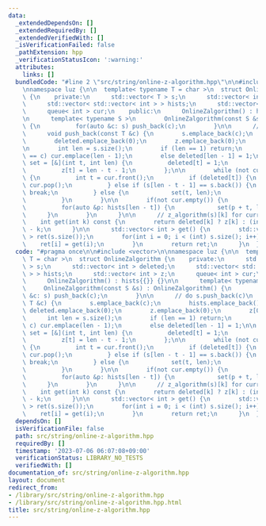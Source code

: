 ```yaml
---
data:
  _extendedDependsOn: []
  _extendedRequiredBy: []
  _extendedVerifiedWith: []
  _isVerificationFailed: false
  _pathExtension: hpp
  _verificationStatusIcon: ':warning:'
  attributes:
    links: []
  bundledCode: "#line 2 \"src/string/online-z-algorithm.hpp\"\n\n#include <vector>\n\
    \nnamespace luz {\n\n  template< typename T = char >\n  struct OnlineZalgorithm\
    \ {\n    private:\n      std::vector< T > s;\n      std::vector< int > deleted;\n\
    \      std::vector< std::vector< int > > hists;\n      std::vector< int > z;\n\
    \      queue< int > cur;\n    public:\n      OnlineZalgorithm() : hists{{}} {}\n\
    \n      template< typename S >\n        OnlineZalgorithm(const S &s) : OnlineZalgorithm()\
    \ {\n          for(auto &c: s) push_back(c);\n        }\n\n      // do s.push_back(c)\n\
    \      void push_back(const T &c) {\n        s.emplace_back(c);\n        hists.emplace_back();\n\
    \        deleted.emplace_back(0);\n        z.emplace_back(0);\n        z[0]++;\n\
    \n        int len = s.size();\n        if (len == 1) return;\n        if (s[0]\
    \ == c) cur.emplace(len - 1);\n        else deleted[len - 1] = 1;\n\n        auto\
    \ set = [&](int t, int len) {\n          deleted[t] = 1;\n          hists[len].emplace_back(t);\n\
    \          z[t] = len - t - 1;\n        };\n\n        while (not cur.empty())\
    \ {\n          int t = cur.front();\n          if (deleted[t]) {\n           \
    \ cur.pop();\n          } else if (s[len - t - 1] == s.back()) {\n           \
    \ break;\n          } else {\n            set(t, len);\n            cur.pop();\n\
    \          }\n        }\n\n        if(not cur.empty()) {\n          int t = cur.front();\n\
    \          for(auto &p: hists[len - t]) {\n            set(p + t, len);\n    \
    \      }\n        }\n      }\n\n      // z_algorithm(s)[k] for current s.\n  \
    \    int get(int k) const {\n        return deleted[k] ? z[k] : (int)s.size()\
    \ - k;\n      }\n\n      std::vector< int > get() {\n        std::vector< int\
    \ > ret(s.size());\n        for(int i = 0; i < (int) s.size(); i++) {\n      \
    \    ret[i] = get(i);\n        }\n        return ret;\n      }\n  };\n"
  code: "#pragma once\n\n#include <vector>\n\nnamespace luz {\n\n  template< typename\
    \ T = char >\n  struct OnlineZalgorithm {\n    private:\n      std::vector< T\
    \ > s;\n      std::vector< int > deleted;\n      std::vector< std::vector< int\
    \ > > hists;\n      std::vector< int > z;\n      queue< int > cur;\n    public:\n\
    \      OnlineZalgorithm() : hists{{}} {}\n\n      template< typename S >\n   \
    \     OnlineZalgorithm(const S &s) : OnlineZalgorithm() {\n          for(auto\
    \ &c: s) push_back(c);\n        }\n\n      // do s.push_back(c)\n      void push_back(const\
    \ T &c) {\n        s.emplace_back(c);\n        hists.emplace_back();\n       \
    \ deleted.emplace_back(0);\n        z.emplace_back(0);\n        z[0]++;\n\n  \
    \      int len = s.size();\n        if (len == 1) return;\n        if (s[0] ==\
    \ c) cur.emplace(len - 1);\n        else deleted[len - 1] = 1;\n\n        auto\
    \ set = [&](int t, int len) {\n          deleted[t] = 1;\n          hists[len].emplace_back(t);\n\
    \          z[t] = len - t - 1;\n        };\n\n        while (not cur.empty())\
    \ {\n          int t = cur.front();\n          if (deleted[t]) {\n           \
    \ cur.pop();\n          } else if (s[len - t - 1] == s.back()) {\n           \
    \ break;\n          } else {\n            set(t, len);\n            cur.pop();\n\
    \          }\n        }\n\n        if(not cur.empty()) {\n          int t = cur.front();\n\
    \          for(auto &p: hists[len - t]) {\n            set(p + t, len);\n    \
    \      }\n        }\n      }\n\n      // z_algorithm(s)[k] for current s.\n  \
    \    int get(int k) const {\n        return deleted[k] ? z[k] : (int)s.size()\
    \ - k;\n      }\n\n      std::vector< int > get() {\n        std::vector< int\
    \ > ret(s.size());\n        for(int i = 0; i < (int) s.size(); i++) {\n      \
    \    ret[i] = get(i);\n        }\n        return ret;\n      }\n  };\n"
  dependsOn: []
  isVerificationFile: false
  path: src/string/online-z-algorithm.hpp
  requiredBy: []
  timestamp: '2023-07-06 06:07:08+09:00'
  verificationStatus: LIBRARY_NO_TESTS
  verifiedWith: []
documentation_of: src/string/online-z-algorithm.hpp
layout: document
redirect_from:
- /library/src/string/online-z-algorithm.hpp
- /library/src/string/online-z-algorithm.hpp.html
title: src/string/online-z-algorithm.hpp
---
```

